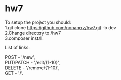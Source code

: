 # hw7

To setup the project you should:  
1.git clone https://github.com/nonanerz/hw7.git -b dev  
2.Change directory to /hw7  
3.composer install.  

List of links:  
  
POST - '/new',  
PUT/PATCH - '/edit/{1-10}',  
DELETE - '/remove/{1-10}',  
GET - '/'.
